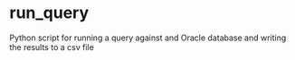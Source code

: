# run_query
Python script for running a query against and Oracle database and writing the results to a csv file
